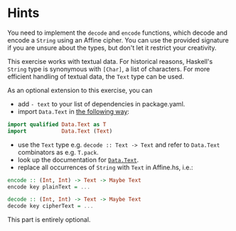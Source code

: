 # Hints

You need to implement the `decode` and `encode` functions, which decode and encode a `String` using an Affine cipher.
You can use the provided signature if you are unsure about the types, but don't let it restrict your creativity.

This exercise works with textual data.
For historical reasons, Haskell's `String` type is synonymous with `[Char]`, a list of characters.
For more efficient handling of textual data, the `Text` type can be used.

As an optional extension to this exercise, you can

- add `- text` to your list of dependencies in package.yaml.
- import `Data.Text` in [the following
  way](https://hackernoon.com/4-steps-to-a-better-imports-list-in-haskell-43a3d868273c):

```haskell
import qualified Data.Text as T
import           Data.Text (Text)
```

- use the `Text` type e.g. `decode :: Text -> Text` and refer to
  `Data.Text` combinators as e.g. `T.pack`.
- look up the documentation for
  [`Data.Text`](https://hackage.haskell.org/package/text/docs/Data-Text.html).
- replace all occurrences of `String` with `Text` in Affine.hs, i.e.:

```haskell
encode :: (Int, Int) -> Text -> Maybe Text
encode key plainText = ...

decode :: (Int, Int) -> Text -> Maybe Text
decode key cipherText = ...
```

This part is entirely optional.
